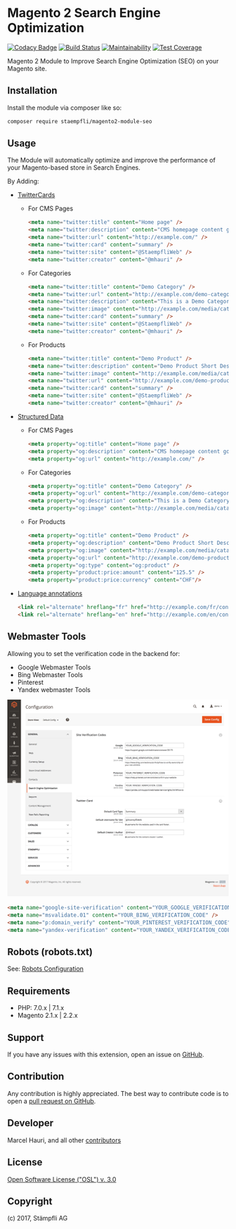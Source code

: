 # Magento 2 Search Engine Optimization

[![Codacy Badge](https://api.codacy.com/project/badge/Grade/7efcb7346522430a85e5dd5298ebe9ff)](https://www.codacy.com/app/Staempfli/magento2-module-seo?utm_source=github.com&amp;utm_medium=referral&amp;utm_content=staempfli/magento2-module-seo&amp;utm_campaign=Badge_Grade)
[![Build Status](https://travis-ci.org/staempfli/magento2-module-seo.svg?branch=master)](https://travis-ci.org/staempfli/magento2-module-seo)
[![Maintainability](https://api.codeclimate.com/v1/badges/7c22812c1bfe894a2e00/maintainability)](https://codeclimate.com/github/staempfli/magento2-module-seo/maintainability)
[![Test Coverage](https://api.codeclimate.com/v1/badges/7c22812c1bfe894a2e00/test_coverage)](https://codeclimate.com/github/staempfli/magento2-module-seo/test_coverage)

Magento 2 Module to Improve Search Engine Optimization (SEO) on your Magento site.


## Installation

Install the module via composer like so:

```sh
composer require staempfli/magento2-module-seo
```

## Usage

The Module will automatically optimize and improve the performance of your Magento-based store in Search Engines.

By Adding: 

- [TwitterCards](https://developer.twitter.com/en/docs/tweets/optimize-with-cards/guides/getting-started)
   - For CMS Pages
        ```html
        <meta name="twitter:title" content="Home page" />
        <meta name="twitter:description" content="CMS homepage content goes here." />
        <meta name="twitter:url" content="http://example.com/" />
        <meta name="twitter:card" content="summary" />
        <meta name="twitter:site" content="@StaempfliWeb" />
        <meta name="twitter:creator" content="@mhauri" />
        ```

    - For Categories
        ```html
        <meta name="twitter:title" content="Demo Category" />
        <meta name="twitter:url" content="http://example.com/demo-category.html" />
        <meta name="twitter:description" content="This is a Demo Category" />
        <meta name="twitter:image" content="http://example.com/media/catalog/category/demo.png" />
        <meta name="twitter:card" content="summary" />
        <meta name="twitter:site" content="@StaempfliWeb" />
        <meta name="twitter:creator" content="@mhauri" />
        ```

    - For Products
        ```html
        <meta name="twitter:title" content="Demo Product" />
        <meta name="twitter:description" content="Demo Product Short Description" />
        <meta name="twitter:image" content="http://example.com/media/catalog/product/cache/0f831c1845fc143d00d6d1ebc49f446a/o/p/demo.png" />
        <meta name="twitter:url" content="http://example.com/demo-product.html" />
        <meta name="twitter:card" content="summary" />
        <meta name="twitter:site" content="@StaempfliWeb" />
        <meta name="twitter:creator" content="@mhauri" />
        ```
    
- [Structured Data](http://ogp.me/)

    - For CMS Pages
        ```html
        <meta property="og:title" content="Home page" />
        <meta property="og:description" content="CMS homepage content goes here." />
        <meta property="og:url" content="http://example.com/" />
        ```
        
    - For Categories
        ```html
        <meta property="og:title" content="Demo Category" />
        <meta property="og:url" content="http://example.com/demo-category.html" />
        <meta property="og:description" content="This is a Demo Category" />
        <meta property="og:image" content="http://example.com/media/catalog/category/demo.png" />
        ```
          
    - For Products
        ```html
        <meta property="og:title" content="Demo Product" />
        <meta property="og:description" content="Demo Product Short Description" />
        <meta property="og:image" content="http://example.com/media/catalog/product/cache/0f831c1845fc143d00d6d1ebc49f446a/o/p/demo.png" />
        <meta property="og:url" content="http://example.com/demo-product.html" />
        <meta property="og:type" content="og:product" />
        <meta property="product:price:amount" content="125.5" />
        <meta property="product:price:currency" content="CHF"/>
        ```

- [Language annotations](https://support.google.com/webmasters/answer/189077?hl=en)
    ```html
    <link rel="alternate" hreflang="fr" href="http://example.com/fr/content-pages/demo.html" />
    <link rel="alternate" hreflang="en" href="http://example.com/en/content-pages/demo.html" />
    ```
## Webmaster Tools
Allowing you to set the verification code in the backend for:

- Google Webmaster Tools
- Bing Webmaster Tools
- Pinterest
- Yandex webmaster Tools

![Search Engine Optimization](docs/assets/configuration.png)

```html
<meta name="google-site-verification" content="YOUR_GOOGLE_VERIFICATION_CODE" />
<meta name="msvalidate.01" content="YOUR_BING_VERIFICATION_CODE" />
<meta name="p:domain_verify" content="YOUR_PINTEREST_VERIFICATION_CODE" />
<meta name="yandex-verification" content="YOUR_YANDEX_VERIFICATION_CODE" />
```

## Robots (robots.txt)

See: [Robots Configuration](docs/Robots.md)

## Requirements

- PHP: 7.0.x | 7.1.x
- Magento 2.1.x | 2.2.x

Support
-------
If you have any issues with this extension, open an issue on [GitHub](https://github.com/staempfli/magento2-module-seo/issues).

Contribution
------------
Any contribution is highly appreciated. The best way to contribute code is to open a [pull request on GitHub](https://help.github.com/articles/using-pull-requests).

Developer
---------
Marcel Hauri, and all other [contributors](https://github.com/staempfli/magento2-module-seo/contributors)

License
-------
[Open Software License ("OSL") v. 3.0](https://opensource.org/licenses/OSL-3.0)

Copyright
---------
(c) 2017, Stämpfli AG
